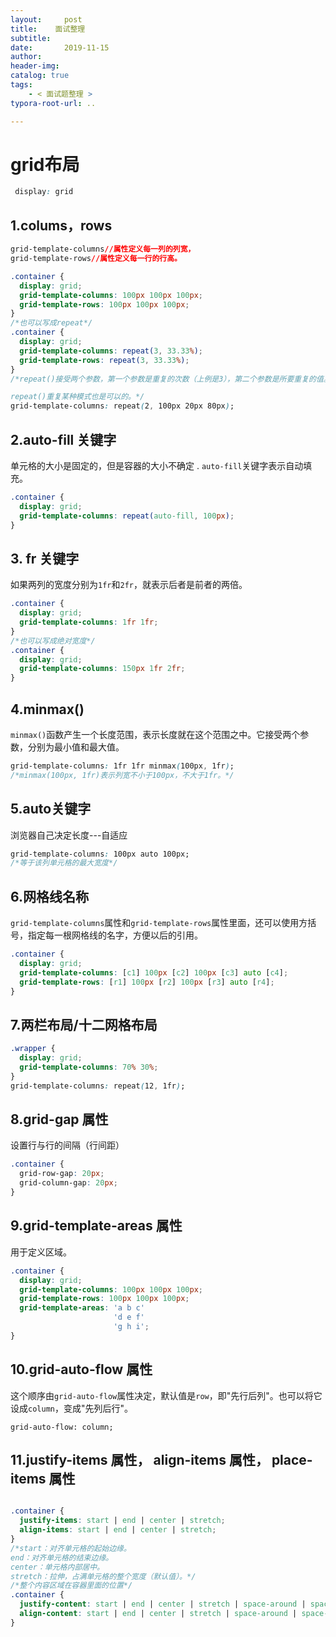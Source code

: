 ```yaml
---
layout:     post
title:    面试整理
subtitle:  
date:       2019-11-15
author:     
header-img: 
catalog: true
tags:
    - < 面试题整理 >
typora-root-url: ..

---
```




# grid布局

```css
 display: grid 
```

## 1.colums，rows

```css
grid-template-columns//属性定义每一列的列宽，
grid-template-rows//属性定义每一行的行高。
```

```css
.container {
  display: grid;
  grid-template-columns: 100px 100px 100px;
  grid-template-rows: 100px 100px 100px;
}
/*也可以写成repeat*/
.container {
  display: grid;
  grid-template-columns: repeat(3, 33.33%);
  grid-template-rows: repeat(3, 33.33%);
}
/*repeat()接受两个参数，第一个参数是重复的次数（上例是3），第二个参数是所要重复的值。

repeat()重复某种模式也是可以的。*/
grid-template-columns: repeat(2, 100px 20px 80px);
```

## 2.auto-fill 关键字

 单元格的大小是固定的，但是容器的大小不确定 . `auto-fill`关键字表示自动填充。 

```css
.container {
  display: grid;
  grid-template-columns: repeat(auto-fill, 100px);
}
```

## 3. fr 关键字 

 如果两列的宽度分别为`1fr`和`2fr`，就表示后者是前者的两倍。 

```css
.container {
  display: grid;
  grid-template-columns: 1fr 1fr;
}
/*也可以写成绝对宽度*/
.container {
  display: grid;
  grid-template-columns: 150px 1fr 2fr;
}
```

## 4.minmax()

 `minmax()`函数产生一个长度范围，表示长度就在这个范围之中。它接受两个参数，分别为最小值和最大值。 

```css
grid-template-columns: 1fr 1fr minmax(100px, 1fr);
/*minmax(100px, 1fr)表示列宽不小于100px，不大于1fr。*/
```

## 5.auto关键字

浏览器自己决定长度---自适应

```css
grid-template-columns: 100px auto 100px;
/*等于该列单元格的最大宽度*/
```

## 6.网格线名称

 `grid-template-columns`属性和`grid-template-rows`属性里面，还可以使用方括号，指定每一根网格线的名字，方便以后的引用。 

```css
.container {
  display: grid;
  grid-template-columns: [c1] 100px [c2] 100px [c3] auto [c4];
  grid-template-rows: [r1] 100px [r2] 100px [r3] auto [r4];
}
```

## 7.两栏布局/十二网格布局

```css
.wrapper {
  display: grid;
  grid-template-columns: 70% 30%;
}
grid-template-columns: repeat(12, 1fr);
```

## 8.grid-gap 属性

 设置行与行的间隔（行间距） 

```css
.container {
  grid-row-gap: 20px;
  grid-column-gap: 20px;
}
```

## 9.grid-template-areas 属性

 用于定义区域。 

```css
.container {
  display: grid;
  grid-template-columns: 100px 100px 100px;
  grid-template-rows: 100px 100px 100px;
  grid-template-areas: 'a b c'
                       'd e f'
                       'g h i';
}
```

## 10.grid-auto-flow 属性

 这个顺序由`grid-auto-flow`属性决定，默认值是`row`，即"先行后列"。也可以将它设成`column`，变成"先列后行"。 

```
grid-auto-flow: column;
```

## 11.justify-items 属性， align-items 属性， place-items 属性

```CSS

.container {
  justify-items: start | end | center | stretch;
  align-items: start | end | center | stretch;
}
/*start：对齐单元格的起始边缘。
end：对齐单元格的结束边缘。
center：单元格内部居中。
stretch：拉伸，占满单元格的整个宽度（默认值）。*/
/*整个内容区域在容器里面的位置*/
.container {
  justify-content: start | end | center | stretch | space-around | space-between | space-evenly;
  align-content: start | end | center | stretch | space-around | space-between | space-evenly;  
}
```

